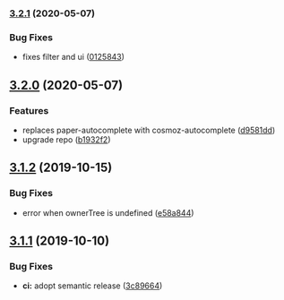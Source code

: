 ### [3.2.1](https://github.com/neovici/cosmoz-omnitable-treenode-column/compare/v3.2.0...v3.2.1) (2020-05-07)


### Bug Fixes

* fixes filter and ui ([0125843](https://github.com/neovici/cosmoz-omnitable-treenode-column/commit/0125843d3241ee70db58c5a7177113b16c8607aa))

## [3.2.0](https://github.com/neovici/cosmoz-omnitable-treenode-column/compare/v3.1.2...v3.2.0) (2020-05-07)


### Features

* replaces paper-autocomplete with cosmoz-autocomplete ([d9581dd](https://github.com/neovici/cosmoz-omnitable-treenode-column/commit/d9581dd3435824d4d5cbb627333b22b1cce31b21))
* upgrade repo ([b1932f2](https://github.com/neovici/cosmoz-omnitable-treenode-column/commit/b1932f21187ef158f8bdbe5a8798c73f4289ac1a))

## [3.1.2](https://github.com/neovici/cosmoz-omnitable-treenode-column/compare/v3.1.1...v3.1.2) (2019-10-15)


### Bug Fixes

* error when ownerTree is undefined ([e58a844](https://github.com/neovici/cosmoz-omnitable-treenode-column/commit/e58a844788cb048f6ebc11ed780a758a851786ca))

## [3.1.1](https://github.com/neovici/cosmoz-omnitable-treenode-column/compare/v3.1.0...v3.1.1) (2019-10-10)


### Bug Fixes

* **ci:** adopt semantic release ([3c89664](https://github.com/neovici/cosmoz-omnitable-treenode-column/commit/3c89664db14a55239d11de9ba4a65a93e2fa40ce))
